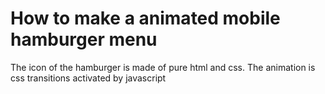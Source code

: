 # How to make a animated mobile hamburger menu

The icon of the hamburger is made of pure html and css.
The animation is css transitions activated by javascript
